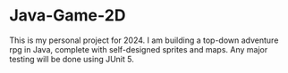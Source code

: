 # Java-Game-2D
This is my personal project for 2024. I am building a top-down adventure rpg in Java, complete with self-designed sprites and maps.
Any major testing will be done using JUnit 5.
